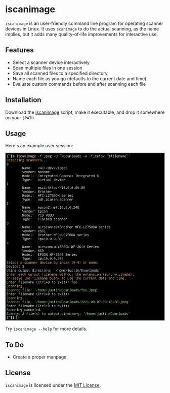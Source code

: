 # iscanimage

`iscanimage` is an user-friendly command line program for operating scanner devices in Linux. It uses `scanimage` to do the actual scanning, as the name implies, but it adds many quality-of-life improvements for interactive use.

## Features

* Select a scanner device interactively
* Scan multiple files in one session
* Save all scanned files to a specified directory
* Name each file as you go (defaults to the current date and time)
* Evaluate custom commands before and after scanning each file

## Installation

Download the [iscanimage](iscanimage) script, make it executable, and drop it somewhere on your `$PATH`.

## Usage

Here's an example user session:

![iscanimage demo in the terminal](demo.png)

Try `iscanimage --help` for more details.

## To Do

* Create a proper manpage

## License

`iscanimage` is licensed under the [MIT License](LICENSE.md).
